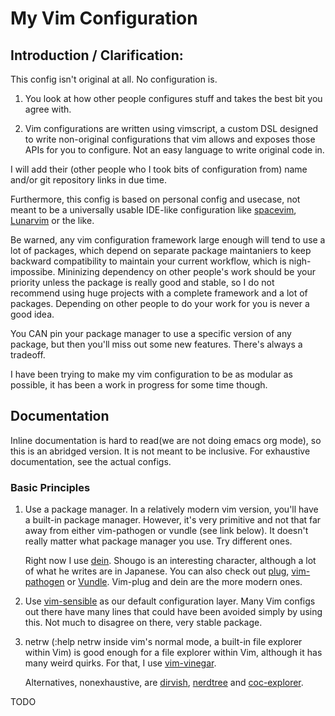 # My Vim Configuration

## Introduction / Clarification:

This config isn't original at all. No configuration is. 

1. You look at how other people configures stuff and takes the best bit
   you agree with. 

2. Vim configurations are written using vimscript, a custom DSL designed
   to write non-original configurations that vim allows and exposes
   those APIs for you to configure. Not an easy language to write
   original code in.

I will add their (other people who I took bits of configuration from)
name and/or git repository links in due time.

Furthermore, this config is based on personal config and usecase, not
meant to be a universally usable IDE-like configuration like
[spacevim](https://spacevim.org/), [Lunarvim](https://www.lunarvim.org/)
or the like. 

Be warned, any vim configuration framework large enough will tend to use
a lot of packages, which depend on separate package maintaniers to keep
backward compatibility to maintain your current workflow, which is
nigh-impossibe. Mininizing dependency on other people's work should be
your priority unless the package is really good and stable, so I do not
recommend using huge projects with a complete framework and a lot of
packages. Depending on other people to do your work for you is never a
good idea.

You CAN pin your package manager to use a specific version of any
package, but then you'll miss out some new features. There's always a
tradeoff.

I have been trying to make my vim configuration to be as modular as
possible, it has been a work in progress for some time though.

## Documentation

Inline documentation is hard to read(we are not doing emacs org mode),
so this is an abridged version. It is not meant to be inclusive. For
exhaustive documentation, see the actual configs.

### Basic Principles

1. Use a package manager. In a relatively modern vim version, you'll
   have a built-in package manager. However, it's very primitive and not
   that far away from either vim-pathogen or vundle (see link below). It
   doesn't really matter what package manager you use. Try different
   ones.

   Right now I use [dein](https://github.com/Shougo/dein.vim). Shougo is
   an interesting character, although a lot of what he writes are in
   Japanese. You can also check out
   [plug](https://github.com/junegunn/vim-plug),
   [vim-pathogen](https://github.com/tpope/vim-pathogen) or
   [Vundle](https://github.com/VundleVim/Vundle.vim). Vim-plug and dein
   are the more modern ones.

2. Use [vim-sensible](https://github.com/tpope/vim-sensible) as our
   default configuration layer. Many Vim configs out there have many
   lines that could have been avoided simply by using this. Not much to
   disagree on there, very stable package.

3. netrw (:help netrw inside vim's normal mode, a built-in file explorer
   within Vim) is good enough for a file explorer within Vim, although
   it has many weird quirks. For that, I use
   [vim-vinegar](https://github.com/tpope/vim-vinegar).

   Alternatives, nonexhaustive, are
   [dirvish](https://github.com/justinmk/vim-dirvish),
   [nerdtree](https://github.com/preservim/nerdtree) and
   [coc-explorer](https://github.com/weirongxu/coc-explorer). 

TODO
